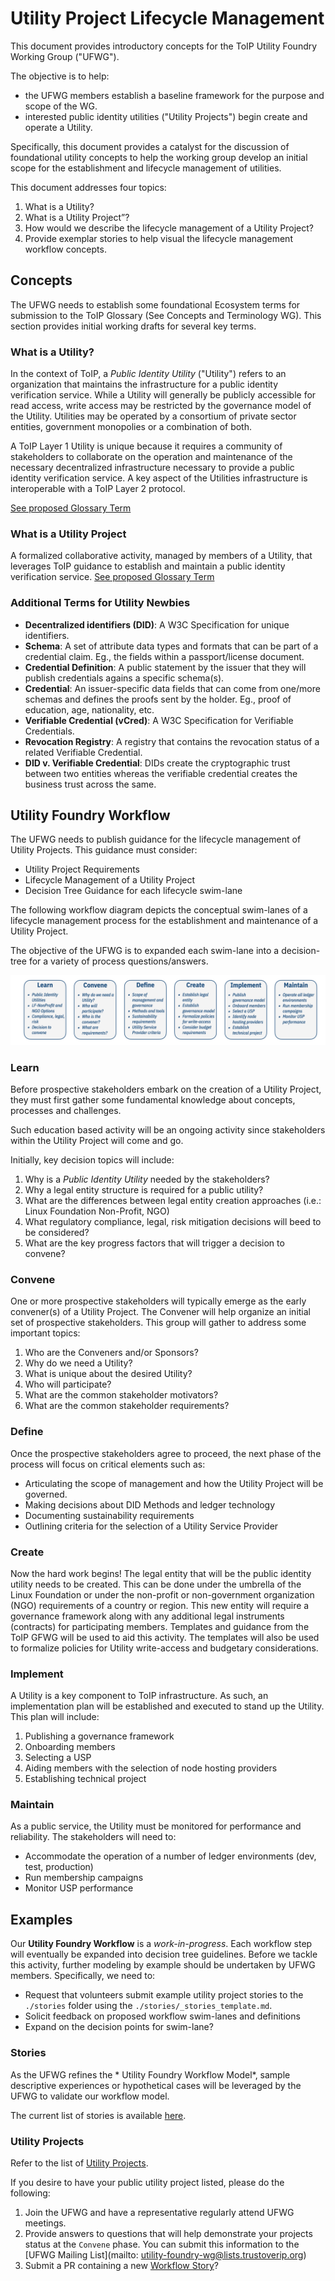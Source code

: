 # Utility Project Lifecycle Management

This document provides introductory concepts for  the ToIP Utility Foundry Working Group ("UFWG").

The objective is to help:

* the UFWG members establish a baseline framework for the purpose and scope of the WG.
* interested public identity utilities ("Utility Projects") begin create and operate a Utility.

Specifically, this document provides a catalyst for the discussion of foundational utility concepts to help the working group develop an initial scope for the establishment and lifecycle management of utilities.

This document addresses four topics:

1. What is a Utility?
0. What is a Utility Project”?
0. How would we describe the lifecycle management of a Utility Project?
0. Provide exemplar stories to help visual the lifecycle management workflow concepts.

## Concepts
The UFWG needs to establish some foundational
Ecosystem terms for submission to the ToIP Glossary (See Concepts and Terminology WG). This section provides initial working drafts for several key terms.

### What is a Utility?
In the context of ToIP, a *Public Identity Utility* ("Utility") refers to an organization that maintains the infrastructure for a public identity verification service. While a Utility will generally be publicly accessible for read access, write access may be restricted by the governance model of the Utility. Utilities may be operated by a consortium of private sector entities, government monopolies or a combination of both.

A ToIP Layer 1 Utility is unique because it requires a community of stakeholders to collaborate on the operation and maintenance of the necessary decentralized infrastructure necessary to provide a public identity verification service. A key aspect of the Utilities infrastructure is interoperable with a  ToIP Layer 2 protocol.

[See proposed Glossary Term](https://github.com/trustoverip/concepts-and-terminology-wg/issues/20)

### What is a Utility Project
A formalized collaborative activity, managed by members of a Utility, that leverages ToIP guidance to establish and maintain a public identity verification service.  [See proposed Glossary Term](https://github.com/trustoverip/concepts-and-terminology-wg/issues/21)

### Additional Terms for Utility Newbies
* **Decentralized identifiers (DID)**: A W3C Specification for unique identifiers.
* **Schema**: A set of attribute data types and formats that can be part of a credential claim. Eg., the fields within a passport/license document.
* **Credential Definition**: A public statement by the issuer that they will publish credentials agains a specific schema(s).
* **Credential**: An issuer-specific data fields that can come from one/more schemas and defines the proofs sent by the holder. Eg., proof of education, age, nationality, etc.
* **Verifiable Credential (vCred)**: A W3C Specification for Verifiable Credentials.
* **Revocation Registry**: A registry that contains the revocation status of a related Verifiable Credential.
* **DID v. Verifiable Credential**:  DIDs create the cryptographic trust between two entities whereas the verifiable credential creates the business trust across the same.

## Utility Foundry Workflow
The UFWG needs to publish guidance for the lifecycle management of Utility Projects. This guidance must consider:

* Utility Project Requirements
* Lifecycle Management of a Utility Project
* Decision Tree Guidance for each lifecycle swim-lane

The following workflow diagram depicts the conceptual swim-lanes of a lifecycle management process for the establishment and maintenance of a Utility Project.

The objective of the UFWG is to expanded each swim-lane into a decision-tree for a variety of process questions/answers.

![swimlanes](./img/workflow-swimlanes.png)

### Learn
Before prospective stakeholders embark on the creation of a Utility Project, they must first gather some fundamental knowledge about concepts, processes and challenges.

Such education based activity will be an ongoing activity since stakeholders within the Utility Project will come and go.

Initially, key decision topics will include:

1. Why is a *Public Identity Utility* needed by the stakeholders?
2. Why a legal entity structure is required for a public utility?
3. What are the differences between legal entity creation approaches (i.e.: Linux Foundation Non-Profit, NGO)
4. What regulatory compliance, legal, risk mitigation decisions will beed to be considered?
5. What are the key progress factors that will trigger a decision to convene?

### Convene
One or more prospective stakeholders will typically emerge as the early convener(s) of a Utility Project. The Convener will help organize an initial set of prospective stakeholders. This group will gather to address some important topics:

1. Who are the Conveners and/or Sponsors?
2. Why do we need a Utility?
2. What is unique about the desired Utility?
3. Who will participate?
4. What are the common stakeholder motivators?
5. What are the common stakeholder requirements?

### Define
Once the prospective stakeholders agree to proceed, the next phase of the process will focus on critical elements such as:

* Articulating the scope of management and how the Utility Project will be governed.
* Making decisions about DID Methods and ledger technology
* Documenting sustainability requirements
* Outlining criteria for the selection of a Utility Service Provider

### Create
Now the hard work begins! The legal entity that will be the public identity utility needs to be created. This can be done under the umbrella of the Linux Foundation or under the non-profit or  non-government organization (NGO) requirements of a country or region. This new entity will require a governance framework along with any additional legal instruments (contracts) for participating members. Templates and guidance from the ToIP GFWG will be used to aid this activity. The templates will also be used to formalize policies for Utility write-access and budgetary considerations.

### Implement
A Utility is a key component to ToIP infrastructure. As such, an implementation plan will be established and executed to stand up the Utility. This plan will include:

1. Publishing a governance framework
2. Onboarding members
3. Selecting a USP
4. Aiding members with the selection of node hosting providers
5. Establishing technical project

### Maintain
As a public service, the Utility must be monitored for performance and reliability. The stakeholders will need to:

* Accommodate the operation of a number of ledger environments (dev, test, production)
* Run membership campaigns
* Monitor USP performance

## Examples
Our **Utility Foundry Workflow** is a *work-in-progress*. Each workflow step will eventually be expanded into decision tree guidelines. Before we tackle this activity,  further modeling by example should be undertaken by UFWG members. Specifically, we need to:

* Request that volunteers submit example utility  project stories to the ```./stories``` folder using the ```./stories/_stories_template.md```.
* Solicit feedback on proposed workflow swim-lanes and definitions
* Expand on the decision points for swim-lane?

### Stories
As the UFWG refines the * Utility Foundry Workflow Model*, sample descriptive experiences or hypothetical cases will be leveraged by the UFWG to validate our workflow model.

The current list of stories is available [here](https://github.com/trustoverip/utility-foundry-wg/tree/master/workflow/stories).

### Utility Projects
Refer to the list of [Utility Projects](../UTILITY_LIST.md).

If you desire to have your public utility project listed, please do the following:

1. Join the UFWG and have a representative regularly attend UFWG meetings.
2. Provide answers to questions that will help demonstrate your projects status at the `Convene` phase. You can submit this information to the [UFWG Mailing List](mailto: utility-foundry-wg@lists.trustoverip.org)
3. Submit a PR containing a new [Workflow Story](https://github.com/trustoverip/utility-foundry-wg/tree/master/workflow/stories)?
